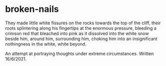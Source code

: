 # broken-nails
They made little white fissures on the rocks towards the top of the cliff, their roots splintering along his fingertips at the enormous pressure, bleeding a crimson red that bleached into pink as it dissolved into the white snow beside him, around him, surrounding him, choking him into an insignificant nothingness in the white, white beyond.

An attempt at portraying thoughts under extreme circumstances.
Written 16/6/2021.
